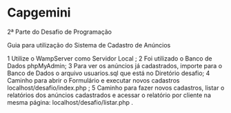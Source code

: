 # Capgemini
 2ª Parte do Desafio de Programação 

 Guia para utilização do Sistema de Cadastro de Anúncios

1	Utilize o WampServer como Servidor Local ;
2	Foi utilizado o Banco de Dados phpMyAdmin;
3	Para ver os anúncios já cadastrados, importe para o Banco de Dados o       arquivo   usuarios.sql que está no Diretório desafio; 
4	Caminho para abrir o Formulário e executar novos cadastros localhost/desafio/index.php ; 
5	Caminho para fazer novos cadastros, listar o relatórios dos anúncios cadastrados e acessar o relatório por cliente na mesma página: localhost/desafio/listar.php  .

